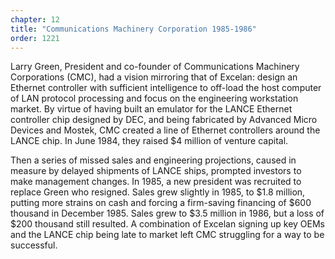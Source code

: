 ```yaml
---
chapter: 12
title: "Communications Machinery Corporation 1985-1986"
order: 1221
---
```


Larry Green, President and co-founder of Communications Machinery Corporations (CMC), had a vision mirroring that of Excelan: design an Ethernet controller with sufficient intelligence to off-load the host computer of LAN protocol processing and focus on the engineering workstation market. By virtue of having built an emulator for the LANCE Ethernet controller chip designed by DEC, and being fabricated by Advanced Micro Devices and Mostek, CMC created a line of Ethernet controllers around the LANCE chip. In June 1984, they raised $4 million of venture capital.

Then a series of missed sales and engineering projections, caused in measure by delayed shipments of LANCE ships, prompted investors to make management changes. In 1985, a new president was recruited to replace Green who resigned. Sales grew slightly in 1985, to $1.8 million, putting more strains on cash and forcing a firm-saving financing of $600 thousand in December 1985. Sales grew to $3.5 million in 1986, but a loss of $200 thousand still resulted. A combination of Excelan signing up key OEMs and the LANCE chip being late to market left CMC struggling for a way to be successful.
